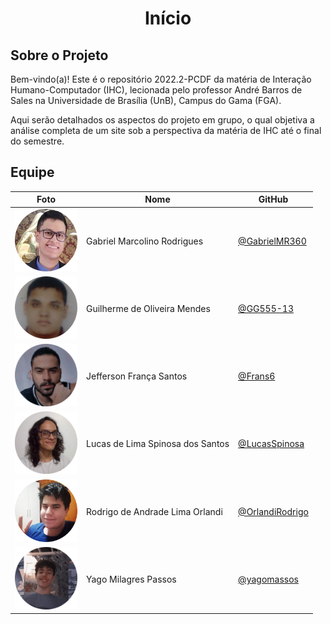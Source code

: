 <h1 align="center">Início</h1>

## Sobre o Projeto
Bem-vindo(a)! Este é o repositório 2022.2-PCDF da matéria de Interação Humano-Computador (IHC), lecionada pelo professor André Barros de Sales na Universidade de Brasília (UnB), Campus do Gama (FGA).

Aqui serão detalhados os aspectos do projeto em grupo, o qual objetiva a análise completa de um site sob a perspectiva da matéria de IHC até o final do semestre. 

## Equipe

| Foto | Nome | GitHub |
| ---- | ---- | ------ |
| <img src="docs/_media/team/gabriel.png" width="100"> | Gabriel Marcolino Rodrigues | [@GabrielMR360](https://github.com/GabrielMR360) |
| <img src="docs/_media/team/guilherme.png" width="100"> | Guilherme de Oliveira Mendes | [@GG555-13](https://github.com/GG555-13) |
| <img src="docs/_media/team/jefferson.png" width="100"> | Jefferson França Santos | [@Frans6](https://github.com/Frans6) |
| <img src="docs/_media/team/lucas.png" width="100"> | Lucas de Lima Spinosa dos Santos | [@LucasSpinosa](https://github.com/LucasSpinosa) |
| <img src="docs/_media/team/rodrigo.png" width="100"> | Rodrigo de Andrade Lima Orlandi | [@OrlandiRodrigo](https://github.com/OrlandiRodrigo) |
| <img src="docs/_media/team/yago.png" width="100"> | Yago Milagres Passos | [@yagomassos](https://github.com/yagompassos) |

